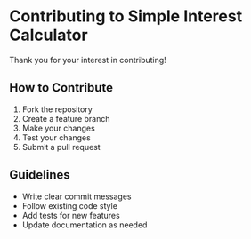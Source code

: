 # Contributing to Simple Interest Calculator

Thank you for your interest in contributing! 

## How to Contribute
1. Fork the repository
2. Create a feature branch
3. Make your changes
4. Test your changes
5. Submit a pull request

## Guidelines
- Write clear commit messages
- Follow existing code style
- Add tests for new features
- Update documentation as needed

